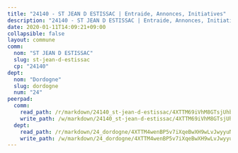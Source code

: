 ```yaml
---
title: "24140 - ST JEAN D ESTISSAC | Entraide, Annonces, Initiatives"
description: "24140 - ST JEAN D ESTISSAC | Entraide, Annonces, Initiatives"
date: 2020-01-11T14:09:21+09:00
collapsible: false
layout: commune
comm:
  nom: "ST JEAN D ESTISSAC"
  slug: st-jean-d-estissac
  cp: "24140"
dept:
  nom: "Dordogne"
  slug: dordogne
  num: "24"
peerpad:
  comm:
    read_path: /r/markdown/24140_st-jean-d-estissac/4XTTM69iVhM8GTsjUhb9hup9PTCN6kUe2MGQJ7A1yxEuSw9z3
    write_path: /w/markdown/24140_st-jean-d-estissac/4XTTM69iVhM8GTsjUhb9hup9PTCN6kUe2MGQJ7A1yxEuSw9z3-K3TgUPz9vsv1nDzDPPpaooy43UxVbEDWuxfaA1z3tgqQfyEChDuSfjjMgDXPyQV7SmVoh5hQNNSbDwJJTzAEFa5Xc7nqZggm3xyerFFXHZnQs2VFT3oWcxgbjkcNzL6x8Mjc3ZCF
  dept:
    read_path: /r/markdown/24_dordogne/4XTTM4wenBP5v7iXqeBwXH9wLvJwyyuNKzLxRyGzSZXmCuzgg
    write_path: /w/markdown/24_dordogne/4XTTM4wenBP5v7iXqeBwXH9wLvJwyyuNKzLxRyGzSZXmCuzgg-K3TgUusQQUSAmJPXozCTSBeqjqksxkVWGVxtHwEFrs5RuocQr8weKG2oQg7MVeg2F9Hhv7ggtBiBU8D9pdXEPa9M67VU3BzgAG9BCtQw3VY3Xcxk2YSegk3iUXMkpicGxxJr7mWp
---
```



